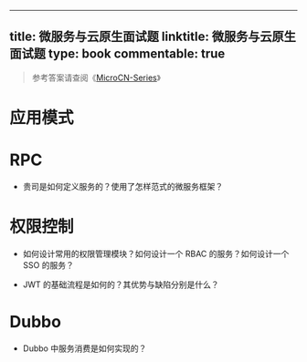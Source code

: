 
---
title: 微服务与云原生面试题
linktitle: 微服务与云原生面试题
type: book
commentable: true
---

> 参考答案请查阅《[MicroCN-Series](https://github.com/wx-chevalier/MicroCN-Series?q=)》

# 应用模式

# RPC

- 贵司是如何定义服务的？使用了怎样范式的微服务框架？

# 权限控制

- 如何设计常用的权限管理模块？如何设计一个 RBAC 的服务？如何设计一个 SSO 的服务？

- JWT 的基础流程是如何的？其优势与缺陷分别是什么？

# Dubbo

- Dubbo 中服务消费是如何实现的？

    